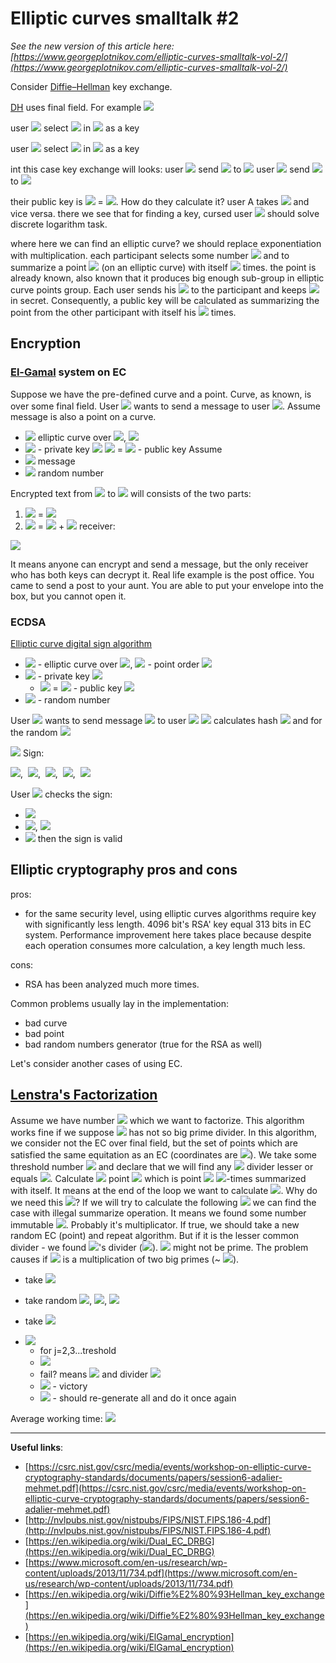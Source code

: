 # Elliptic curves smalltalk #2 #

_See the new version of this article here:[https://www.georgeplotnikov.com/elliptic-curves-smalltalk-vol-2/](https://www.georgeplotnikov.com/elliptic-curves-smalltalk-vol-2/)_

Consider [Diffie–Hellman](https://en.wikipedia.org/wiki/Diffie%E2%80%93Hellman_key_exchange) key exchange.

[DH](https://en.wikipedia.org/wiki/Diffie%E2%80%93Hellman_key_exchange) uses final field. For example <img src="https://latex.codecogs.com/gif.latex?\{1,2,3...238\}=\{1,g,g^2,...&space;g^{238}\;\}(mod\;239)"/>

user <img src="https://latex.codecogs.com/gif.latex?A"/> select <img src="https://latex.codecogs.com/gif.latex?x"/> in <img src="https://latex.codecogs.com/gif.latex?\mathbb{Z}"/> as a key

user <img src="https://latex.codecogs.com/gif.latex?B"/> select <img src="https://latex.codecogs.com/gif.latex?y"/> in <img src="https://latex.codecogs.com/gif.latex?\mathbb{Z}"/> as a key

int this case key exchange will looks:
user <img src="https://latex.codecogs.com/gif.latex?A"/> send <img src="https://latex.codecogs.com/gif.latex?g^x"/> to <img src="https://latex.codecogs.com/gif.latex?B"/>
user <img src="https://latex.codecogs.com/gif.latex?B"/> send <img src="https://latex.codecogs.com/gif.latex?g^y"/> to <img src="https://latex.codecogs.com/gif.latex?A"/>

their public key is <img src="https://latex.codecogs.com/gif.latex?g^{xy}"/> = <img src="https://latex.codecogs.com/gif.latex?g^{x^{y}}"/>. How do they calculate it?
user A takes <img src="https://latex.codecogs.com/gif.latex?g^{x^{y}}"/> and vice versa.
there we see that for finding a key, cursed user <img src="https://latex.codecogs.com/gif.latex?C"/> should solve discrete logarithm task.

where here we can find an elliptic curve?
we should replace exponentiation with multiplication. each participant selects some number <img src="https://latex.codecogs.com/gif.latex?n"/> and to summarize a point <img src="https://latex.codecogs.com/gif.latex?p"/> (on an elliptic curve) with itself <img src="https://latex.codecogs.com/gif.latex?n"/> times.
the point is already known, also known that it produces big enough sub-group in elliptic curve points group. Each user sends his <img src="https://latex.codecogs.com/gif.latex?n"/> to the participant and keeps <img src="https://latex.codecogs.com/gif.latex?p"/> in secret. 
Consequently, a public key will be calculated as summarizing the point from the other participant with itself his <img src="https://latex.codecogs.com/gif.latex?p"/> times.

## Encryption ##

### [El-Gamal](https://en.wikipedia.org/wiki/ElGamal_encryption) system on EC ###

Suppose we have the pre-defined curve and a point. Curve, as known, is over some final field. 
User <img src="https://latex.codecogs.com/gif.latex?A"/> wants to send a message to user <img src="https://latex.codecogs.com/gif.latex?B"/>. Assume message is also a point on a curve. 
- <img src="https://latex.codecogs.com/gif.latex?E"/> elliptic curve over <img src="https://latex.codecogs.com/gif.latex?F_p"/>, <img src="https://latex.codecogs.com/gif.latex?P\inE(F_p)"/>
- <img src="https://latex.codecogs.com/gif.latex?d_A"/> - private key <img src="https://latex.codecogs.com/gif.latex?A"/>
  <img src="https://latex.codecogs.com/gif.latex?Q_A"/> = <img src="https://latex.codecogs.com/gif.latex?d_aP"/> - public key Assume
- <img src="https://latex.codecogs.com/gif.latex?M"/> message
- <img src="https://latex.codecogs.com/gif.latex?k"/> random number

Encrypted text from <img src="https://latex.codecogs.com/gif.latex?B"/> to <img src="https://latex.codecogs.com/gif.latex?A"/> will consists of the two parts:
1. <img src="https://latex.codecogs.com/gif.latex?C_1"/> = <img src="https://latex.codecogs.com/gif.latex?kP"/>
2. <img src="https://latex.codecogs.com/gif.latex?C_2"/> = <img src="https://latex.codecogs.com/gif.latex?M"/> + <img src="https://latex.codecogs.com/gif.latex?kQ_a"/>
receiver:
<img src="https://latex.codecogs.com/gif.latex?C_2-d_AC_1=(M&plus;kd_aP)-d_AkP=M"/>

It means anyone can encrypt and send a message, but the only receiver who has both keys can decrypt it. 
Real life example is the post office. You came to send a post to your aunt. You are able to put your envelope into the box, but you cannot open it.

### ECDSA ###

[Elliptic curve digital sign algorithm](https://en.wikipedia.org/wiki/Elliptic_Curve_Digital_Signature_Algorithm)

- <img src="https://latex.codecogs.com/gif.latex?E"/> - elliptic curve over <img src="https://latex.codecogs.com/gif.latex?F_p"/>, <img src="https://latex.codecogs.com/gif.latex?P\inE(F_p)"/> - point order <img src="https://latex.codecogs.com/gif.latex?n"/>
- <img src="https://latex.codecogs.com/gif.latex?d"/> - private key <img src="https://latex.codecogs.com/gif.latex?A"/>
  - <img src="https://latex.codecogs.com/gif.latex?Q_A"/> = <img src="https://latex.codecogs.com/gif.latex?d_AP"/> - public key <img src="https://latex.codecogs.com/gif.latex?A"/>
- <img src="https://latex.codecogs.com/gif.latex?k"/> - random number

User <img src="https://latex.codecogs.com/gif.latex?A"/> wants to send message <img src="https://latex.codecogs.com/gif.latex?M"/> to user <img src="https://latex.codecogs.com/gif.latex?B"/>
<img src="https://latex.codecogs.com/gif.latex?A"/> calculates 
hash <img src="https://latex.codecogs.com/gif.latex?e=H(m)"/> and for the random <img src="https://latex.codecogs.com/gif.latex?k"/>

<img src="https://latex.codecogs.com/gif.latex?kP=(x_1,y_1)"/>
Sign:
<p>
<img src="https://latex.codecogs.com/gif.latex?(r,s)"/>,&nbsp;&nbsp;<img src="https://latex.codecogs.com/gif.latex?r=x_1\;mod\;n"/>,&nbsp;&nbsp;<img src="https://latex.codecogs.com/gif.latex?s=k^{-1}(&plus;d_Ar)\;mod\;n"/>,&nbsp;&nbsp;<img src="https://latex.codecogs.com/gif.latex?r"/>,&nbsp;&nbsp;<img src="https://latex.codecogs.com/gif.latex?s\neq0"/>
</p>

User <img src="https://latex.codecogs.com/gif.latex?B"/> checks the sign:
- <img src="https://latex.codecogs.com/gif.latex?u_1P&plus;u_2Q_A=(x_2,&space;y_2)"/>
- <img src="https://latex.codecogs.com/gif.latex?u_1=s^-1e\;mod\;n"/>, <img src="https://latex.codecogs.com/gif.latex?u_2=s^-1r\;mod\;n"/>
- <img src="https://latex.codecogs.com/gif.latex?if(\;x_2\;mod\;n)=r"/> then the sign is valid

## Elliptic cryptography pros and cons ##

pros:
- for the same security level, using elliptic curves algorithms require key with significantly less length.
4096 bit's RSA' key equal 313 bits in EC system. Performance improvement here takes place because despite each operation consumes more calculation, a key length much less.

cons:
- RSA has been analyzed much more times.

Common problems usually lay in the implementation:
- bad curve
- bad point
- bad random numbers generator (true for the RSA as well)

Let's consider another cases of using EC.

## [Lenstra's Factorization](https://en.wikipedia.org/wiki/Lenstra_elliptic-curve_factorization) ##

Assume we have number <img src="https://latex.codecogs.com/gif.latex?N"/> which we want to factorize. This algorithm works fine if we suppose <img src="https://latex.codecogs.com/gif.latex?N"/> has not so big prime divider. In this algorithm, we consider not the EC over final field, 
but the set of points which are satisfied the same equitation as an EC (coordinates are <img src="https://latex.codecogs.com/gif.latex?mod\;n"/>).
We take some threshold number <img src="https://latex.codecogs.com/gif.latex?B"/> and declare that we will find any <img src="https://latex.codecogs.com/gif.latex?N"/> divider lesser or equals <img src="https://latex.codecogs.com/gif.latex?B"/>.
Calculate <img src="https://latex.codecogs.com/gif.latex?mod\;N"/> point <img src="https://latex.codecogs.com/gif.latex?Q"/> which is point <img src="https://latex.codecogs.com/gif.latex?P"/> <img src="https://latex.codecogs.com/gif.latex?j"/>-times summarized with itself. It means at the end of the loop we want to calculate <img src="https://latex.codecogs.com/gif.latex?B!P"/>.
Why do we need this <img src="https://latex.codecogs.com/gif.latex?Q"/>? If we will try to calculate the following <img src="https://latex.codecogs.com/gif.latex?j((j-1)!P)"/> we can find the case with illegal summarize operation. It means we found some number immutable <img src="https://latex.codecogs.com/gif.latex?N"/>. Probably it's multiplicator.
If true, we should take a new random EC (point) and repeat algorithm. But if it is the lesser common divider - we found <img src="https://latex.codecogs.com/gif.latex?N"/>'s divider (<img src="https://latex.codecogs.com/gif.latex?j"/>). <img src="https://latex.codecogs.com/gif.latex?j"/> might not be prime.
The problem causes if <img src="https://latex.codecogs.com/gif.latex?N"/> is a multiplication of two big primes (~ <img src="https://latex.codecogs.com/gif.latex?\sqrt&space;N"/>).

- take <img src="https://latex.codecogs.com/gif.latex?N"/>
- take random <img src="https://latex.codecogs.com/gif.latex?a"/>, <img src="https://latex.codecogs.com/gif.latex?b"/>, <img src="https://latex.codecogs.com/gif.latex?A\;mod\;N"/>
- take <img src="https://latex.codecogs.com/gif.latex?B\equiv&space;b^2-a^3&plus;Aa\;mod\;N"/>
- <img src="https://latex.codecogs.com/gif.latex?E:Y^2=X^3&plus;AX&plus;B"/>

  - for j=2,3...treshold
  - <img src="https://latex.codecogs.com/gif.latex?Q=jP\;mod\;N"/>
  - fail? means <img src="https://latex.codecogs.com/gif.latex?d>1"/> and divider <img src="https://latex.codecogs.com/gif.latex?N"/>
  - <img src="https://latex.codecogs.com/gif.latex?d<N"/> - victory
  - <img src="https://latex.codecogs.com/gif.latex?d=N"/> - should re-generate all and do it once again

Average working time: <img src="https://latex.codecogs.com/gif.latex?O(e^{\sqrt{2(log\;p)(log\;log\;p)}})"/>  


----------


**Useful links**:
- [https://csrc.nist.gov/csrc/media/events/workshop-on-elliptic-curve-cryptography-standards/documents/papers/session6-adalier-mehmet.pdf](https://csrc.nist.gov/csrc/media/events/workshop-on-elliptic-curve-cryptography-standards/documents/papers/session6-adalier-mehmet.pdf)
- [http://nvlpubs.nist.gov/nistpubs/FIPS/NIST.FIPS.186-4.pdf](http://nvlpubs.nist.gov/nistpubs/FIPS/NIST.FIPS.186-4.pdf)
- [https://en.wikipedia.org/wiki/Dual_EC_DRBG](https://en.wikipedia.org/wiki/Dual_EC_DRBG)
- [https://www.microsoft.com/en-us/research/wp-content/uploads/2013/11/734.pdf](https://www.microsoft.com/en-us/research/wp-content/uploads/2013/11/734.pdf)
- [https://en.wikipedia.org/wiki/Diffie%E2%80%93Hellman_key_exchange](https://en.wikipedia.org/wiki/Diffie%E2%80%93Hellman_key_exchange)
- [https://en.wikipedia.org/wiki/ElGamal_encryption](https://en.wikipedia.org/wiki/ElGamal_encryption)
